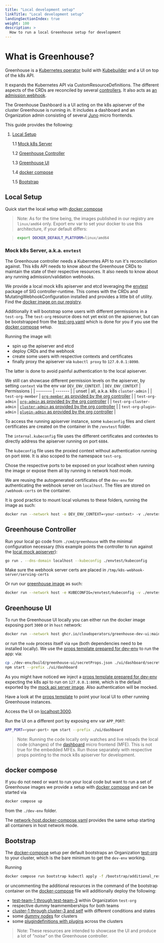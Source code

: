 ```yaml
---
title: "Local development setup"
linkTitle: "Local development setup"
landingSectionIndex: true
weight: 100
description: >
  How to run a local Greenhouse setup for development
---
```


# What is Greenhouse?

Greenhouse is a [Kubernetes operator](https://Kubernetes.io/docs/concepts/extend-Kubernetes/operator/) build with [Kubebuilder](https://book.kubebuilder.io/introduction) and a UI on top of the k8s API.

It expands the Kubernetes API via CustomResourceDefinitions. The different aspects of the CRDs are reconciled by several [controllers](https://book.kubebuilder.io/cronjob-tutorial/controller-overview.html). It also acts as [an admission webhook](https://book.kubebuilder.io/reference/admission-webhook.html).

The Greenhouse Dashboard is a UI acting on the k8s apiserver of the cluster Greenhouse is running in. It includes a dashboard and an Organization admin consisting of several [Juno](https://github.com/cloudoperators/juno) micro frontends.

This guide provides the following:

1. [Local Setup](#local-setup)

   1.1 [Mock k8s Server](#mock-k8s-server-aka-dev-env)

   1.2 [Greenhouse Controller](#greenhouse-controller)

   1.3 [Greenhouse UI](#greenhouse-ui)

   1.4 [docker compose](#docker-compose)

   1.5 [Bootstrap](#bootstrap)

## Local Setup

Quick start the local setup with [docker compose](#docker-compose)

> Note: As for the time being, the images published in our registry are `linux/amd64` only. Export env var to set your docker to use this architecture, if your default differs:

> ```bash
> export DOCKER_DEFAULT_PLATFORM=linux/amd64
> ```

### Mock k8s Server, a.k.a. `envtest`

The Greenhouse controller needs a Kubernetes API to run it's reconciliation against. This k8s API needs to know about the Greenhouse CRDs to maintain the state of their respective resources. It also needs to know about any running admission/validation webhooks.

We provide a local mock k8s apiserver and etcd leveraging the [envtest](https://pkg.go.dev/sigs.k8s.io/controller-runtime/pkg/envtest) package of SIG controller-runtime. This comes with the CRDs and MutatingWebhookConfiguration installed and provides a little bit of utility. Find the [docker image on our registry](https://github.com/cloudoperators/greenhouse/pkgs/container/greenhouse-dev-env).

Additionally it will bootstrap some users with different permissions in a `test-org`. The `test-org` resource does not yet exist on the apiserver, but can be bootstrapped from the [test-org.yaml](./../../dev-env/bootstrap/test-org.yaml) which is done for you if you use the [docker compose](#docker-compose) setup.

Running the image will:

- spin up the apiserver and etcd
- deploy CRDs and the webhook
- create some users with respective contexts and certificates
- finally proxy the apiserver via `kubectl proxy` to `127.0.0.1:8090`.

The latter is done to avoid painful authentication to the local apiserver.

We still can showcase different permission levels on the apiserver, by setting `context` via the env var `DEV_ENV_CONTEXT`.
| `DEV_ENV_CONTEXT` | Permissions |
| -------- | ------- |
| unset | all, a.k.a. k8s `cluster-admin` |
| `test-org-member` | [`org-member` as provided by the org controller](https://github.com/cloudoperators/greenhouse/blob/main/pkg/rbac/role.go#L102) |
| `test-org-admin` | [`org-admin` as provided by the org controller](https://github.com/cloudoperators/greenhouse/blob/main/pkg/rbac/role.go#L16) |
| `test-org-cluster-admin` | [`cluster-admin` as provided by the org controller](https://github.com/cloudoperators/greenhouse/blob/main/pkg/rbac/role.go#L56) |
| `test-org-plugin-admin` | [`plugin-admin` as provided by the org controller](https://github.com/cloudoperators/greenhouse/blob/main/pkg/rbac/role.go#L82) |

To access the running apiserver instance, some `kubeconfig` files and client certificates are created on the container in the `/envtest` folder.

The `internal.kubeconfig` file uses the different certificates and contextes to directly address the apiserver running on port `6884`.

The `kubeconfig` file uses the proxied context without authentication running on port `8090`. It is also scoped to the namespace `test-org`.

Chose the respective ports to be exposed on your localhost when running the image or expose them all by running in network host mode.

We are reusing the autogenerated certificates of the `dev-env` for authenticating the webhook server on `localhost`. The files are stored on `/webhook-certs` on the container.

It is good practice to mount local volumes to these folders, running the image as such:

```bash
docker run --network host -e DEV_ENV_CONTEXT=<your-context> -v ./envtest:/envtest -v /tmp/k8s-webhook-server/serving-certs:/webhook-certs  ghcr.io/cloudoperators/greenhouse-dev-env:main
```

## Greenhouse Controller

Run your local go code from `./cmd/greenhouse` with the minimal configuration necessary (this example points the controller to run against the [local mock apiserver](#mock-k8s-server-aka-envtest)):

```bash
go run . --dns-domain localhost --kubeconfig ./envtest/kubeconfig
```

Make sure the webhook server certs are placed in `/tmp/k8s-webhook-server/serving-certs`

Or run our [greenhouse image](https://github.com/cloudoperators/greenhouse/pkgs/container/greenhouse) as such:

```bash
docker run --network host -e KUBECONFIG=/envtest/kubeconfig -v ./envtest:/envtest -v /tmp/k8s-webhook-server/serving-certs:/tmp/k8s-webhook-server/serving-certs ghcr.io/cloudoperators/greenhouse:main --dns-domain localhost
```

## Greenhouse UI

To run the Greenhouse UI locally you can either run the docker image exposing port `3000` or in `host` network:

```bash
docker run --network host ghcr.io/cloudoperators/greenhouse-dev-ui:main
```

or run the `node` process itself via `npm` (both dependencies need to be installed locally). We use the [props template prepared for dev-env](https://github.com/cloudoperators/greenhouse/tree/main/dev-env/build/greenhouse-ui/secretProps.json) to run the app:
via:

```bash
cp ./dev-env/build/greenhouse-ui/secretProps.json ./ui/dashboard/secretProps.json
npm start --prefix ./ui/dashboard
```

As you might have noticed we inject a [props template prepared for dev-env](https://github.com/cloudoperators/greenhouse/tree/main/dev-env/build/greenhouse-ui/secretProps.json) expecting the k8s api to run on `127.0.0.1:8090`, which is the default exported by the [mock api server image](#mock-k8s-server-aka-dev-env). Also authentication will be mocked.

Have a look at the [props template](https://github.com/cloudoperators/greenhouse/blob/main/ui/dashboard/secretProps.template.json) to point your local UI to other running Greenhouse instances.

Access the UI on [localhost:3000](http://localhost:3000/).

Run the UI on a different port by exposing env var `APP_PORT`:

```bash
APP_PORT=<your-port> npm start --prefix ./ui/dashboard
```

> Note: Running the code locally only watches and live reloads the local code (changes) of the [dashboard](https://github.com/cloudoperators/greenhouse/tree/main/ui/dashboard) micro frontend (MFE). This is not true for the embedded MFEs. Run those separately with respective props pointing to the mock k8s apiserver for development.

## docker compose

If you do not need or want to run your local code but want to run a set of Greenhouse images we provide a setup with [docker compose](https://github.com/cloudoperators/greenhouse/blob/main/dev-env/docker-compose.yaml) and can be started via

```bash
docker compose up
```

from the `./dev-env` folder.

The [network-host.docker-compose.yaml](https://github.com/cloudoperators/greenhouse/blob/main/dev-env/network-host.docker-compose.yaml) provides the same setup starting all containers in host network mode.

## Bootstrap

The [docker-compose](#docker-compose) setup per default bootstraps an Organization [test-org](https://github.com/cloudoperators/greenhouse/tree/main/dev-env/bootstrap/test-org.yaml) to your cluster, which is the bare minimum to get the `dev-env` working.

Running

```bash
docker compose run bootstrap kubectl apply -f /bootstrap/additional_resources
```

or uncommenting the additional resources in the command of the bootstrap container on the [docker-compose](https://github.com/cloudoperators/greenhouse/blob/main/dev-env/docker-compose.yaml#L50) file will additionally deploy the following:

- [test-team-1 through test-team-3](https://github.com/cloudoperators/greenhouse/tree/main/dev-env/bootstrap/teams.yaml) within Organization `test-org`
- respective dummy teammemberships for both teams
- [cluster-1 through cluster-3 and self](https://github.com/cloudoperators/greenhouse/tree/main/dev-env/bootstrap/clusters.yaml) with different conditions and states
- some [dummy nodes](https://github.com/cloudoperators/greenhouse/tree/main/dev-env/bootstrap/nodes.yaml) for clusters
- some [plugindefinitions with plugins](https://github.com/cloudoperators/greenhouse/tree/main/dev-env/bootstrap/plugins.yamls) across the clusters

> Note: These resources are intended to showcase the UI and produce a lot of _"noise"_ on the Greenhouse controller.
